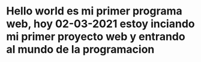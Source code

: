 # Hello world es mi primer programa web, hoy 02-03-2021 estoy inciando mi primer proyecto web y entrando al mundo de la programacion
